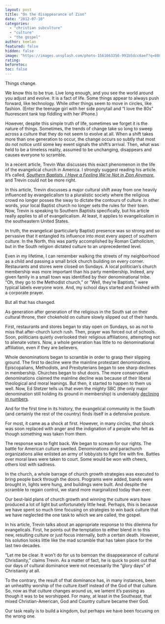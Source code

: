 ```yaml
---
layout: post
title: "On the disappearance of Zion"
date: "2012-07-10"
categories: 
  - "christian subculture"
  - "culture"
  - "the gospel"
author: keelan
featured: false
hidden: false
image: "https://images.unsplash.com/photo-1561663356-991b5dcc6aef?q=80&w=2070&auto=format&fit=crop&ixlib=rb-4.1.0&ixid=M3wxMjA3fDB8MHxwaG90by1wYWdlfHx8fGVufDB8fHx8fA%3D%3D"
rating:
beforetoc:
toc: false
---
```


Things change.

We know this to be true. Live long enough, and you see the world around you adjust and evolve. It is a fact of life. Some things appear to always push forward, like technology. While other things seem to move in circles, like fashion. (Enter the teenage girl with her side ponytail and “I love the 80s” fluorescent tank top fiddling with her iPhone.)

However, despite this simple truth of life, sometimes we forget it is the nature of things. Sometimes, the trends of change take so long to sweep across a culture that they do not seem to evolve at all. When a shift takes more than one generation to occur, the change occurs so subtly that most do not notice until some key event signals the shift’s arrival. Then, what was held to be a timeless reality, assumed to be unchanging, disappears and causes everyone to scramble.

In a recent article, Trevin Wax discusses this exact phenomenon in the life of the evangelical church in America. I strongly suggest reading his article. It’s called, [_Southern Baptists, I Have a Feeling We’re Not in Zion Anymore_](http://thegospelcoalition.org/blogs/trevinwax/2012/06/05/southern-baptists-i-have-a-feeling-were-not-in-zion-anymore/), and Trevin could not be more right.

In this article, Trevin discusses a major cultural shift away from one heavily influenced by evangelicalism to a pluralistic society where the religious crowd no longer posses the sway to dictate the contours of culture. In other words, your local Baptist church no longer sets the rules for their town. Now, Trevin is speaking to Southern Baptists specifically, but his article really applies to all of evangelicalism. At least, it applies to evangelicalism in the southeastern United States.

In truth, the evangelical (particularly Baptist) presence was so strong and so pervasive that it entangled its influence into most every aspect of southern culture. In the North, this was partly accomplished by Roman Catholicism, but in the South religion dictated culture to an unprecedented level.

Even in my lifetime, I can remember walking the streets of my neighborhood as a child and passing a small brick church building on every corner. Restaurants and stores were closed on Sundays. A local politician’s church membership was more important than his party membership. Indeed, any given family in a small town was identified by their denominational tribe. “Oh, they go to the Methodist church,” or “Well, they’re Baptists,” were typical labels everyone wore. And, my school days started and finished with a corporate prayer.

But all that has changed.

As generation after generation of the religious in the South sat on their cultural throne, their chokehold on culture slowly slipped out of their hands.

First, restaurants and stores began to stay open on Sundays, so as not to miss that after-church lunch rush. Then, prayer was forced out of schools. Soon, politicians quietly overlooked their religious affiliations, attempting not to alienate voters. Now, a whole generation has little to no denominational affiliation, even if they are believers.

Whole denominations began to scramble in order to grasp their slipping ground. The first to decline were the mainline protestant denominations. Episcopalians, Methodists, and Presbyterians began to see sharp declines in membership. Churches began to shut doors. The more conservative denominations claimed the mainline decline was because of their liberal theological and moral leanings. But then, it started to happen to them us well. Now, Ed Stetzer tells us that even the mighty SBC (the only major denomination still holding its ground in membership) is undeniably [declining in numbers](http://www.edstetzer.com/2012/06/sbc-2011-statistical-realities.html).

And for the first time in its history, the evangelical community in the South (and certainly the rest of the country) finds itself in a defensive posture.

For most, it came as a shock at first. However, in many circles, that shock was soon replaced with anger and the indignation of a people who felt as though something was taken from them.

The response was to fight back. We began to scream for our rights. The battle for American culture swelled. Denominations and parachurch organizations alike enlisted an army of lobbyists to fight fire with fire. Battles over moral laws were taken to court. Some would be won with cheers, others lost with sadness.

In the church, a whole barrage of church growth strategies was executed to bring people back through the doors. Programs were added, bands were brought in, lights were hung, and buildings were built. And despite the scramble to regain control, we stand more marginalized today than ever.

Our best-laid plans of church growth and winning the culture wars have produced a lot of light but unfortunately little heat. Perhaps, this is because we have spent so much time focusing on strategies to win back culture that we have neglected the one task to which we are called, the gospel.

In his article, Trevin talks about an appropriate response to this dilemma for evangelicals. First, he points out the temptation to either blend in to this new, resulting culture or just focus internally, both a certain death. However, his solution looks little like the mad scramble that has taken place for the last two decades.

“Let me be clear. It won’t do for us to bemoan the disappearance of cultural Christianity,” claims Trevin. As a matter of fact, he is quick to point out that our days of cultural dominance were not necessarily the “glory days” of Christianity at all.

To the contrary, the result of that dominance has, in many instances, been an unhealthy worship of the culture itself instead of the God of that culture. So, now as that culture changes around us, we lament it’s passing as though it was to be worshipped. For many, at least in the Southeast, that mixed Christian-American, God and Country culture became their God.

Our task really is to build a kingdom, but perhaps we have been focusing on the wrong one.
